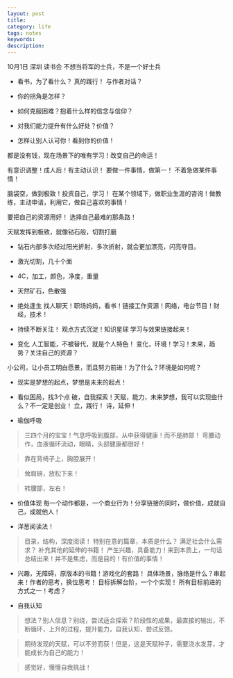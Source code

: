 ```yaml
---
layout: post
title:  
category: life
tags: notes
keywords:  
description:
---
```

10月1日 深圳 读书会
不想当将军的士兵，不是一个好士兵

- 看书，为了看什么？
真的践行！
与作者对话？

- 你的拐角是怎样？
- 如何克服困难？抱着什么样的信念与信仰？
- 对我们能力提升有什么好处？价值？
- 怎样让别人认可你！看到你的价值！

都是没有钱，现在场景下的唯有学习！改变自己的命运！

有意识调整！成人后！有主动认识！
要做一件事情，做第一！
不着急做某件事情！

脑袋空，做到极致！投资自己，学习！
在某个领域下，做职业生涯的咨询！做教练，主动申请，利用它，做自己喜欢的事情！

要把自己的资源用好！
选择自己最难的那条路！

天赋发挥到极致，就像钻石般，切割打磨
- 钻石内部多次经过阳光折射，多次折射，就会更加漂亮，闪亮夺目。
- 激光切割，几十个面
- 4C，加工，颜色，净度，重量
- 天然矿石，色散强

- 绝处逢生
找人聊天！职场妈妈，看书！链接工作资源！网络，电台节目！财经，技术！

- 持续不断关注！
观点方式沉淀！知识星球
学习与效果链接起来！

- 变化
人工智能，不被替代，就是个人特色！
变化，环境！学习！未来，趋势？关注自己的资源？

小公司，让小员工明白愿景，而且努力前进！为了什么？环境是如何呢？

- 现实是梦想的起点，梦想是未来的起点！

- 看似困局，找3个点
破，自我探索！天赋，能力，未来梦想，我可以实现些什么？不一定是创业！
立，践行！
诗，延伸！



- 瑜伽呼吸
>三四个月的宝宝！气息呼吸到腹部，从中获得健康！而不是肺部！
弯腰动作，血液循环流动，眼睛，头部健康都很好！

>靠在背椅子上，胸腔展开！

>耸肩磅，放松下来！

>转腰部，左右！

- 价值体现
每一个动作都是，一个商业行为！分享链接的同时，做价值，成就自己，成就他人！

- 洋葱阅读法！
>目录，结构，深度阅读！
>特别在意的篇章，本质是什么？
>满足社会什么需求？
补充其他的延伸的书籍！
>产生兴趣，具备能力！来到本质上，一句话总结出来！并不是焦虑，而是目的！有价值的事情！


- 兴趣，无障碍，原版本的书籍！游戏化的套路！
具体场景，脉络是什么？串起来！作者的思考，换位思考！
目标拆解台阶，一个个实现！
所有目标前进的方式之一！考虑？

- 自我认知
>想法？别人信息？别绕，尝试适合探索？阶段性的成果，最直接的输出，不断循环，上升的过程，提升能力，自我认知，尝试反馈。

>期待发现的天赋，可以不劳而获！但是，这是天赋种子，需要浇水发芽，才能成长为自己的能力！

>感觉好，慢慢自我挑战！
